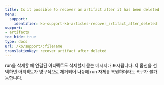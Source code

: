 ```yaml
---
title: Is it possible to recover an artifact after it has been deleted with a run?
menu:
  support:
    identifier: ko-support-kb-articles-recover_artifact_after_deleted
support:
- artifacts
toc_hide: true
type: docs
url: /ko/support/:filename
translationKey: recover_artifact_after_deleted
---
```

run을 삭제할 때 연결된 아티팩트도 삭제할지 묻는 메시지가 표시됩니다. 이 옵션을 선택하면 아티팩트가 영구적으로 제거되어 나중에 run 자체를 복원하더라도 복구가 불가능합니다.
